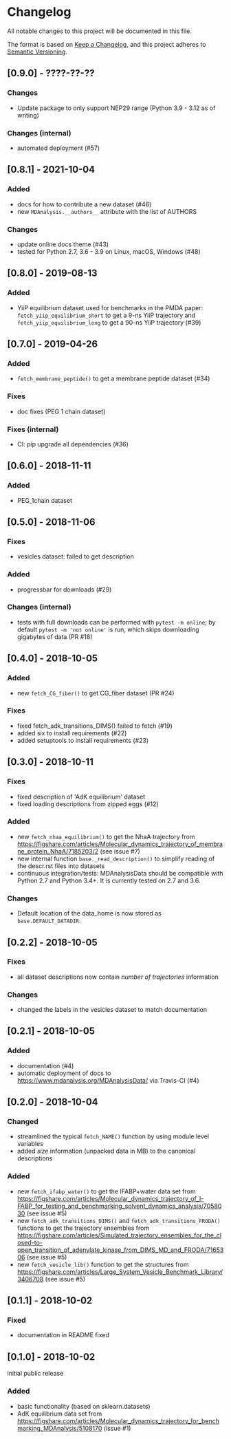 # Changelog
All notable changes to this project will be documented in this file.

The format is based on [Keep a Changelog](https://keepachangelog.com/en/1.0.0/),
and this project adheres to [Semantic Versioning](https://semver.org/spec/v2.0.0.html).

## [0.9.0] - ????-??-??

### Changes
- Update package to only support NEP29 range (Python 3.9 - 3.12 as of writing)

### Changes (internal)
- automated deployment (#57)

## [0.8.1] - 2021-10-04

### Added
- docs for how to contribute a new dataset (#46)
- new `MDAnalysis.__authors__` attribute with the list of AUTHORS

### Changes
- update online docs theme (#43)
- tested for Python 2.7, 3.6 - 3.9 on Linux, macOS, Windows (#48)

## [0.8.0] - 2019-08-13

### Added
- YiiP equilibrium dataset used for benchmarks in the PMDA paper:
  `fetch_yiip_equilibrium_short` to get a 9-ns YiiP trajectory and
  `fetch_yiip_equilibrium_long` to get a 90-ns YiiP trajectory (#39)

## [0.7.0] - 2019-04-26

### Added
- `fetch_membrane_peptide()` to get a membrane peptide dataset (#34)

### Fixes
- doc fixes (PEG 1 chain dataset)

### Fixes (internal)
- CI: pip upgrade all dependencies (#36)


## [0.6.0] - 2018-11-11

### Added
- PEG_1chain dataset


## [0.5.0] - 2018-11-06
### Fixes
- vesicles dataset: failed to get description

### Added
- progressbar for downloads (#29)

### Changes (internal)
- tests with full downloads can be performed with
  `pytest -m online`; by default `pytest -m 'not online'` is run,
  which skips downloading gigabytes of data (PR #18)


## [0.4.0] - 2018-10-05
### Added
- new `fetch_CG_fiber()` to get CG_fiber dataset (PR #24)

### Fixes
- fixed fetch_adk_transitions_DIMS() failed to fetch (#19)
- added six to install requirements (#22)
- added setuptools to install requirements (#23)


## [0.3.0] - 2018-10-11
### Fixes
- fixed description of 'AdK equilibrium' dataset
- fixed loading descriptions from zipped eggs (#12)

### Added
- new `fetch_nhaa_equilibrium()` to get the NhaA trajectory from
  https://figshare.com/articles/Molecular_dynamics_trajectory_of_membrane_protein_NhaA/7185203/2
  (see issue #7)
- new internal function `base._read_description()` to simplify reading of the
  descr.rst files into datasets
- continuous integration/tests: MDAnalysisData should be compatible with Python
  2.7 and Python 3.4+. It is currently tested on 2.7 and 3.6.

### Changes
- Default location of the data_home is now stored as `base.DEFAULT_DATADIR`.


## [0.2.2] - 2018-10-05
### Fixes
- all dataset descriptions now contain *number of trajectories*
  information

### Changes
- changed the labels in the vesicles dataset to match documentation

## [0.2.1] - 2018-10-05
### Added
- documentation (#4)
- automatic deployment of docs to
  https://www.mdanalysis.org/MDAnalysisData/ via Travis-CI (#4)


## [0.2.0] - 2018-10-04
### Changed
- streamlined the typical `fetch_NAME()` function by using module
  level variables  
- added *size* information (unpacked data in MB) to the canonical descriptions

### Added
- new `fetch_ifabp_water()` to get the IFABP+water data set from
  https://figshare.com/articles/Molecular_dynamics_trajectory_of_I-FABP_for_testing_and_benchmarking_solvent_dynamics_analysis/7058030
  (see issue #5)
- new `fetch_adk_transitions_DIMS()` and
  `fetch_adk_transitions_FRODA()` functions to get the trajectory
  ensembles from
  https://figshare.com/articles/Simulated_trajectory_ensembles_for_the_closed-to-open_transition_of_adenylate_kinase_from_DIMS_MD_and_FRODA/7165306
  (see issue #5)
- new `fetch_vesicle_lib()` function to get the structures from
  https://figshare.com/articles/Large_System_Vesicle_Benchmark_Library/3406708
  (see issue #5)


## [0.1.1] - 2018-10-02
### Fixed
- documentation in README fixed

## [0.1.0] - 2018-10-02
initial public release

### Added
- basic functionality (based on sklearn.datasets)
- AdK equilibrium data set from
  https://figshare.com/articles/Molecular_dynamics_trajectory_for_benchmarking_MDAnalysis/5108170
  (issue #1)
